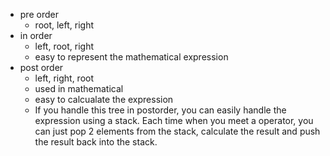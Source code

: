 * pre order
  * root, left, right
* in order
  * left, root, right
  * easy to represent the mathematical expression
* post order
  * left, right, root
  * used in mathematical
  * easy to calcualate the expression
  * If you handle this tree in postorder, you can easily handle the expression using a stack. Each time when you meet a operator, you can just pop 2 elements from the stack, calculate the result and push the result back into the stack.